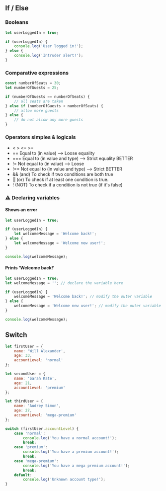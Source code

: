 ## If / Else

### Booleans
```javascript
let userLoggedIn = true;

if (userLoggedIn) {
    console.log('User logged in!');
} else {
    console.log('Intruder alert!');
}
```

### Comparative expressions
```javascript
const numberOfSeats = 30;
let numberOfGuests = 25;

if (numberOfGuests == numberOfSeats) {
    // all seats are taken
} else if (numberOfGuests < numberOfSeats) {
    // allow more guests
} else {
    // do not allow any more guests
}
```

### Operators simples & logicals
*  <  >  <=  >=
*  ==   Equal to (in value) --> Loose equality
*  ===  Equal to (in value and type) --> Strict equality BETTER
*  !=   Not equal to (in value) --> Loose
*  !==  Not equal to (in value and type) --> Strict BETTER
*  &&  (and) To check if two conditions are both true
*  ||  (or) To check if at least one condition is true.
*  !   (NOT) To check if a condition is not true (if it's false)

### :warning: Declaring variables

#### Shows an error
```javascript
let userLoggedIn = true;

if (userLoggedIn) {
    let welcomeMessage = 'Welcome back!';
} else {
    let welcomeMessage = 'Welcome new user!';
}

console.log(welcomeMessage);
```

#### Prints 'Welcome back!'
```javascript
let userLoggedIn = true;
let welcomeMessage = ''; // declare the variable here

if (userLoggedIn) {
    welcomeMessage = 'Welcome back!'; // modify the outer variable
} else {
    welcomeMessage = 'Welcome new user!'; // modify the outer variable
}

console.log(welcomeMessage);
```

## Switch
```javascript
let firstUser = {
    name: 'Will Alexander',
    age: 33,
    accountLevel: 'normal'
};

let secondUser = {
    name: 'Sarah Kate',
    age: 21,
    accountLevel: 'premium'
};

let thirdUser = {
    name: 'Audrey Simon',
    age: 27,
    accountLevel: 'mega-premium'
};

switch (firstUser.accountLevel) {
    case 'normal':
        console.log('You have a normal account!');
        break;
    case 'premium':
        console.log('You have a premium account!');
        break;
    case 'mega-premium':
        console.log('You have a mega premium account!');
        break;
    default:
        console.log('Unknown account type!');
}
```
